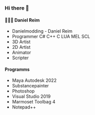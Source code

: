 ### Hi there 👋

#### 👨🏼‍🚒 Daniel Reim 

- Danielmodding - Daniel Reim
- Programmer C# C++ C LUA MEL SCL
- 3D Artist
- 2D Artist
- Animator
- Scripter

#### Programms
- Maya Autodesk 2022
- Substancepainter
- Photoshop
- Visual Studio 2019
- Marmoset Toolbag 4
- Notepad++

